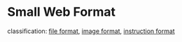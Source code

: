 # Small Web Format
classification: [file format](file.md), [image format](image.md), [instruction format](instruction.md)

